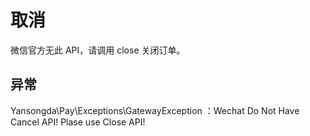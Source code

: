 # 取消

微信官方无此 API，请调用 close 关闭订单。

## 异常

Yansongda\Pay\Exceptions\GatewayException ：Wechat Do Not Have Cancel API! Plase use Close API!
